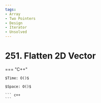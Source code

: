 ```yaml
---
tags:
- Array
- Two Pointers
- Design
- Iterator
- Unsolved
---
```



# 251. Flatten 2D Vector

=== "C++"

    $Time: O()$

    $Space: O()$

    ``` c++
    ```